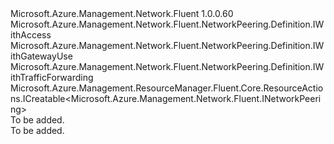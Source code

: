 <Type Name="IWithCreate" FullName="Microsoft.Azure.Management.Network.Fluent.NetworkPeering.Definition.IWithCreate">
  <TypeSignature Language="C#" Value="public interface IWithCreate : Microsoft.Azure.Management.Network.Fluent.NetworkPeering.Definition.IWithAccess, Microsoft.Azure.Management.Network.Fluent.NetworkPeering.Definition.IWithGatewayUse, Microsoft.Azure.Management.Network.Fluent.NetworkPeering.Definition.IWithTrafficForwarding, Microsoft.Azure.Management.ResourceManager.Fluent.Core.ResourceActions.ICreatable&lt;Microsoft.Azure.Management.Network.Fluent.INetworkPeering&gt;" />
  <TypeSignature Language="ILAsm" Value=".class public interface auto ansi abstract IWithCreate implements class Microsoft.Azure.Management.Network.Fluent.NetworkPeering.Definition.IWithAccess, class Microsoft.Azure.Management.Network.Fluent.NetworkPeering.Definition.IWithGatewayUse, class Microsoft.Azure.Management.Network.Fluent.NetworkPeering.Definition.IWithTrafficForwarding, class Microsoft.Azure.Management.ResourceManager.Fluent.Core.ResourceActions.ICreatable`1&lt;class Microsoft.Azure.Management.Network.Fluent.INetworkPeering&gt;, class Microsoft.Azure.Management.ResourceManager.Fluent.Core.ResourceActions.IIndexable" />
  <TypeSignature Language="DocId" Value="T:Microsoft.Azure.Management.Network.Fluent.NetworkPeering.Definition.IWithCreate" />
  <TypeSignature Language="VB.NET" Value="Public Interface IWithCreate&#xA;Implements ICreatable(Of INetworkPeering), IWithAccess, IWithGatewayUse, IWithTrafficForwarding" />
  <TypeSignature Language="F#" Value="type IWithCreate = interface&#xA;    interface ICreatable&lt;INetworkPeering&gt;&#xA;    interface IIndexable&#xA;    interface IWithGatewayUse&#xA;    interface IWithTrafficForwarding&#xA;    interface IWithAccess" />
  <AssemblyInfo>
    <AssemblyName>Microsoft.Azure.Management.Network.Fluent</AssemblyName>
    <AssemblyVersion>1.0.0.60</AssemblyVersion>
  </AssemblyInfo>
  <Interfaces>
    <Interface>
      <InterfaceName>Microsoft.Azure.Management.Network.Fluent.NetworkPeering.Definition.IWithAccess</InterfaceName>
    </Interface>
    <Interface>
      <InterfaceName>Microsoft.Azure.Management.Network.Fluent.NetworkPeering.Definition.IWithGatewayUse</InterfaceName>
    </Interface>
    <Interface>
      <InterfaceName>Microsoft.Azure.Management.Network.Fluent.NetworkPeering.Definition.IWithTrafficForwarding</InterfaceName>
    </Interface>
    <Interface>
      <InterfaceName>Microsoft.Azure.Management.ResourceManager.Fluent.Core.ResourceActions.ICreatable&lt;Microsoft.Azure.Management.Network.Fluent.INetworkPeering&gt;</InterfaceName>
    </Interface>
  </Interfaces>
  <Docs>
    <summary>To be added.</summary>
    <remarks>To be added.</remarks>
  </Docs>
  <Members />
</Type>